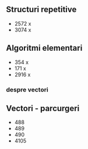## Structuri repetitive

- 2572 x
- 3074 x

## Algoritmi elementari

- 354 x
- 171 x
- 2916 x

### despre vectori

## Vectori - parcurgeri

- 488
- 489
- 490
- 4105
